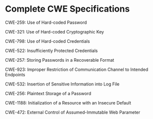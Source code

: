 

# Complete CWE Specifications

CWE-259: Use of Hard-coded Password

CWE-321: Use of Hard-coded Cryptographic Key

CWE-798: Use of Hard-coded Credentials

CWE-522: Insufficiently Protected Credentials

CWE-257: Storing Passwords in a Recoverable Format

CWE-923: Improper Restriction of Communication Channel to Intended Endpoints

CWE-532: Insertion of Sensitive Information into Log File

CWE-256: Plaintext Storage of a Password

CWE-1188: Initialization of a Resource with an Insecure Default

CWE-472: External Control of Assumed-Immutable Web Parameter